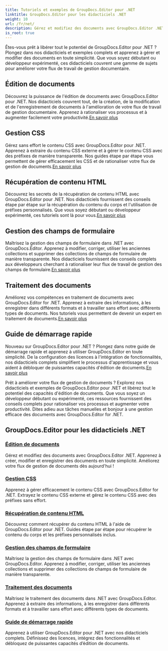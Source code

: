 ```yaml
---
title: Tutoriels et exemples de GroupDocs.Editor pour .NET
linktitle: GroupDocs.Editor pour les didacticiels .NET
weight: 10
url: /fr/net/
description: Gérez et modifiez des documents avec GroupDocs.Editor .NET. Apprenez le traitement et l'édition de documents, la récupération de contenu HTML, la gestion des champs de formulaire et bien plus encore !
is_root: true
---
```


Êtes-vous prêt à libérer tout le potentiel de GroupDocs.Editor pour .NET ? Plongez dans nos didacticiels et exemples complets et apprenez à gérer et modifier des documents en toute simplicité. Que vous soyez débutant ou développeur expérimenté, ces didacticiels couvrent une gamme de sujets pour améliorer votre flux de travail de gestion documentaire.

## Édition de documents

 Découvrez la puissance de l'édition de documents avec GroupDocs.Editor pour .NET. Nos didacticiels couvrent tout, de la création, de la modification et de l'enregistrement de documents à l'amélioration de votre flux de travail de gestion documentaire. Apprenez à rationaliser vos processus et à augmenter facilement votre productivité.[En savoir plus](./document-editing/)

## Gestion CSS

 Gérez sans effort le contenu CSS avec GroupDocs.Editor pour .NET. Apprenez à extraire du contenu CSS externe et à gérer le contenu CSS avec des préfixes de manière transparente. Nos guides étape par étape vous permettent de gérer efficacement les CSS et de rationaliser votre flux de gestion de documents.[En savoir plus](./css-handling/)

## Récupération de contenu HTML

Découvrez les secrets de la récupération de contenu HTML avec GroupDocs.Editor pour .NET. Nos didacticiels fournissent des conseils étape par étape sur la récupération du contenu du corps et l'utilisation de préfixes personnalisés. Que vous soyez débutant ou développeur expérimenté, ces tutoriels sont là pour vous.[En savoir plus](./html-content-retrieval/)

## Gestion des champs de formulaire

 Maîtrisez la gestion des champs de formulaire dans .NET avec GroupDocs.Editor. Apprenez à modifier, corriger, utiliser les anciennes collections et supprimer des collections de champs de formulaire de manière transparente. Nos didacticiels fournissent des conseils complets aux développeurs cherchant à rationaliser leur flux de travail de gestion des champs de formulaire.[En savoir plus](./form-field-management/)

## Traitement des documents

 Améliorez vos compétences en traitement de documents avec GroupDocs.Editor for .NET. Apprenez à extraire des informations, à les enregistrer dans différents formats et à travailler sans effort avec différents types de documents. Nos tutoriels vous permettent de devenir un expert en traitement de documents.[En savoir plus](./document-processing/)

## Guide de démarrage rapide

Nouveau sur GroupDocs.Editor pour .NET ? Plongez dans notre guide de démarrage rapide et apprenez à utiliser GroupDocs.Editor en toute simplicité. De la configuration des licences à l'intégration de fonctionnalités, nos didacticiels complets simplifient le processus d'apprentissage et vous aident à débloquer de puissantes capacités d'édition de documents.[En savoir plus](./quick-start-guide/)

Prêt à améliorer votre flux de gestion de documents ? Explorez nos didacticiels et exemples de GroupDocs.Editor pour .NET et libérez tout le potentiel des capacités d'édition de documents. Que vous soyez un développeur débutant ou expérimenté, ces ressources fournissent des conseils complets pour rationaliser vos processus et augmenter votre productivité. Dites adieu aux tâches manuelles et bonjour à une gestion efficace des documents avec GroupDocs.Editor for .NET.
## GroupDocs.Editor pour les didacticiels .NET 
### [Édition de documents](./document-editing/)
Gérez et modifiez des documents avec GroupDocs.Editor .NET. Apprenez à créer, modifier et enregistrer des documents en toute simplicité. Améliorez votre flux de gestion de documents dès aujourd'hui !
### [Gestion CSS](./css-handling/)
Apprenez à gérer efficacement le contenu CSS avec GroupDocs.Editor for .NET. Extrayez le contenu CSS externe et gérez le contenu CSS avec des préfixes sans effort.
### [Récupération de contenu HTML](./html-content-retrieval/)
Découvrez comment récupérer du contenu HTML à l'aide de GroupDocs.Editor pour .NET. Guides étape par étape pour récupérer le contenu du corps et les préfixes personnalisés inclus.
### [Gestion des champs de formulaire](./form-field-management/)
Maîtrisez la gestion des champs de formulaire dans .NET avec GroupDocs.Editor. Apprenez à modifier, corriger, utiliser les anciennes collections et supprimer des collections de champs de formulaire de manière transparente.
### [Traitement des documents](./document-processing/)
Maîtrisez le traitement des documents dans .NET avec GroupDocs.Editor. Apprenez à extraire des informations, à les enregistrer dans différents formats et à travailler sans effort avec différents types de documents.
### [Guide de démarrage rapide](./quick-start-guide/)
Apprenez à utiliser GroupDocs.Editor pour .NET avec nos didacticiels complets. Définissez des licences, intégrez des fonctionnalités et débloquez de puissantes capacités d’édition de documents.
